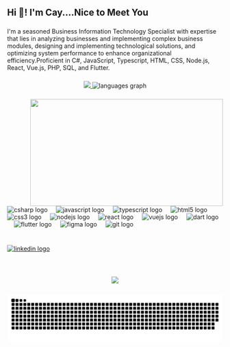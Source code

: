 <h2 align="left">Hi 👋! I'm Cay....Nice to Meet You</h2>

###
I'm a seasoned Business Information Technology Specialist with expertise that lies in analyzing businesses and implementing complex business modules, designing and implementing technological solutions, and optimizing system performance to enhance organizational efficiency.Proficient in C#, JavaScript, Typescript, HTML, CSS, Node.js, React, Vue.js, PHP, SQL, and Flutter.

###

<div align="center">
  <a href="https://github.com/anuraghazra/github-readme-stats"> 
<img  src="https://github-readme-stats.vercel.app/api?username=Caytrades&&show_icons=true&theme=radical"/>
  </a>
  
  <img src="https://github-readme-stats.vercel.app/api/top-langs?username=Caytrades&locale=en&hide_title=false&layout=compact&card_width=320&langs_count=5&theme=dracula&hide_border=false" height="150" alt="languages graph"  />
</div>

###

<img align="right" height="250" width="450" src="https://i.giphy.com/media/v1.Y2lkPTc5MGI3NjExbmxuMTNpN2N3NHE0MWdwdjA4Z2V4djN4c3VycmJzc3dkcHFzdHdncCZlcD12MV9pbnRlcm5hbF9naWZfYnlfaWQmY3Q9Zw/WkeXjFoubG449UdbGh/giphy.gif"  />

###

<div align="left">
  <img src="https://cdn.jsdelivr.net/gh/devicons/devicon/icons/csharp/csharp-original.svg" height="30" alt="csharp logo"  />
  <img width="12" />
  <img src="https://cdn.jsdelivr.net/gh/devicons/devicon/icons/javascript/javascript-original.svg" height="30" alt="javascript logo"  />
  <img width="12" />
  <img src="https://cdn.jsdelivr.net/gh/devicons/devicon/icons/typescript/typescript-original.svg" height="30" alt="typescript logo"  />
  <img width="12" />
  <img src="https://cdn.jsdelivr.net/gh/devicons/devicon/icons/html5/html5-original.svg" height="30" alt="html5 logo"  />
  <img width="12" />
  <img src="https://cdn.jsdelivr.net/gh/devicons/devicon/icons/css3/css3-original.svg" height="30" alt="css3 logo"  />
  <img width="12" />
  <img src="https://cdn.jsdelivr.net/gh/devicons/devicon/icons/nodejs/nodejs-original.svg" height="30" alt="nodejs logo"  />
  <img width="12" />
  <img src="https://cdn.jsdelivr.net/gh/devicons/devicon/icons/react/react-original.svg" height="30" alt="react logo"  />
  <img width="12" />
  <img src="https://cdn.jsdelivr.net/gh/devicons/devicon/icons/vuejs/vuejs-original.svg" height="30" alt="vuejs logo"  />
  <img width="12" />
  <img src="https://cdn.jsdelivr.net/gh/devicons/devicon/icons/dart/dart-original.svg" height="30" alt="dart logo"  />
  <img width="12" />
  <img src="https://cdn.jsdelivr.net/gh/devicons/devicon/icons/flutter/flutter-original.svg" height="30" alt="flutter logo"  />
  <img width="12" />
  <img src="https://cdn.jsdelivr.net/gh/devicons/devicon/icons/figma/figma-original.svg" height="30" alt="figma logo"  />
  <img width="12" />
  <img src="https://cdn.jsdelivr.net/gh/devicons/devicon/icons/git/git-original.svg" height="30" alt="git logo"  />
</div>

###
<br/>

<div align="left">
  <a href="https://www.linkedin.com/in/nana-kwame-opoku-ababio-7562b8261/" target="_blank">
    <img src="https://img.shields.io/static/v1?message=LinkedIn&logo=linkedin&label=&color=0077B5&logoColor=white&labelColor=&style=for-the-badge" height="35" alt="linkedin logo"  />
  </a>
</div>

###

<br clear="both">
<br>

<div align="center">
  <img src="https://profile-counter.glitch.me/Caytrades/count.svg?"  />
</div>

###


###

<picture>
  <source media="(prefers-color-scheme: dark)" srcset="https://raw.githubusercontent.com/mari4souza/mari4souza/output/github-contribution-grid-snake-dark.svg">
  <source media="(prefers-color-scheme: light)" srcset="https://raw.githubusercontent.com/mari4souza/mari4souza/output/github-contribution-grid-snake.svg">
  <img alt="github contribution grid snake animation" src="https://raw.githubusercontent.com/mari4souza/mari4souza/output/github-contribution-grid-snake.svg">
</picture>
